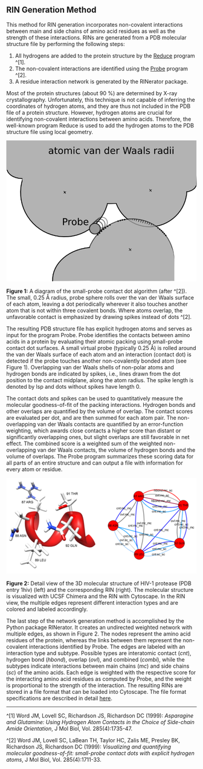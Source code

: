 RIN Generation Method
---------------------

This method for RIN generation incorporates non-covalent interactions between main and side chains of amino acid residues as well as the strength of these interactions. RINs are generated from a PDB molecular structure file by performing the following steps:

1.  All hydrogens are added to the protein structure by the [Reduce](http://kinemage.biochem.duke.edu/software/reduce.php) program ^[1].
2.  The non-covalent interactions are identified using the [Probe](http://kinemage.biochem.duke.edu/software/probe.php) program ^[2].
3.  A residue interaction network is generated by the RINerator package.

Most of the protein structures (about 90 %) are determined by X-ray crystallography. Unfortunately, this technique is not capable of inferring the coordinates of hydrogen atoms, and they are thus not included in the PDB file of a protein structure. However, hydrogen atoms are crucial for identifying non-covalent interactions between amino acids. Therefore, the well-known program Reduce is used to add the hydrogen atoms to the PDB structure file using local geometry.

![Figure 1](images/probe.png)

**Figure 1:** A diagram of the small-probe contact dot algorithm (after ^[2]). The small, 0.25 Å radius, probe sphere rolls over the van der Waals surface of each atom, leaving a dot periodically wherever it also touches another atom that is not within three covalent bonds. Where atoms overlap, the unfavorable contact is emphasized by drawing spikes instead of dots ^[2].

The resulting PDB structure file has explicit hydrogen atoms and serves as input for the program Probe. Probe identifies the contacts between amino acids in a protein by evaluating their atomic packing using small-probe contact dot surfaces. A small virtual probe (typically 0.25 Å) is rolled around the van der Waals surface of each atom and an interaction (contact dot) is detected if the probe touches another non-covalently bonded atom (see Figure 1). Overlapping van der Waals shells of non-polar atoms and hydrogen bonds are indicated by spikes, i.e., lines drawn from the dot position to the contact midplane, along the atom radius. The spike length is denoted by lsp and dots without spikes have length 0.

The contact dots and spikes can be used to quantitatively measure the molecular goodness-of-fit of the packing interactions. Hydrogen bonds and other overlaps are quantified by the volume of overlap. The contact scores are evaluated per dot, and are then summed for each atom pair. The non-overlapping van der Waals contacts are quantified by an error-function weighting, which awards close contacts a higher score than distant or significantly overlapping ones, but slight overlaps are still favorable in net effect. The combined score is a weighted sum of the weighted non-overlapping van der Waals contacts, the volume of hydrogen bonds and the volume of overlaps. The Probe program summarizes these scoring data for all parts of an entire structure and can output a file with information for every atom or residue.

![Figure 2](images/closed_mol_net.png)

**Figure 2:** Detail view of the 3D molecular structure of HIV-1 protease (PDB entry 1hiv) (left) and the corresponding RIN (right). The molecular structure is visualized with UCSF Chimera and the RIN with Cytoscape. In the RIN view, the multiple edges represent different interaction types and are colored and labeled accordingly.

The last step of the network generation method is accomplished by the Python package RINerator. It creates an undirected weighted network with multiple edges, as shown in Figure 2. The nodes represent the amino acid residues of the protein, whereas the links between them represent the non-covalent interactions identified by Probe. The edges are labeled with an interaction type and subtype. Possible types are interatomic contact (*cnt*), hydrogen bond (*hbond*), overlap (*ovl*), and combined (*combi*), while the subtypes indicate interactions between main chains (*mc*) and side chains (*sc*) of the amino acids. Each edge is weighted with the respective score for the interacting amino acid residues as computed by Probe, and the weight is proportional to the strength of the interaction. The resulting RINs are stored in a file format that can be loaded into Cytoscape. The file format specifications are described in detail [here](rins_spec.md).

  

* * *

^[1] Word JM, Lovell SC, Richardson JS, Richardson DC (1999): *Asparagine and Glutamine: Using Hydrogen Atom Contacts in the Choice of Side-chain Amide Orientation*, J Mol Biol, Vol. 285(4):1735-47.

^[2] Word JM, Lovell SC, LaBean TH, Taylor HC, Zalis ME, Presley BK, Richardson JS, Richardson DC (1999): *Visualizing and quantifying molecular goodness-of-fit: small-probe contact dots with explicit hydrogen atoms*, J Mol Biol, Vol. 285(4):1711-33.
